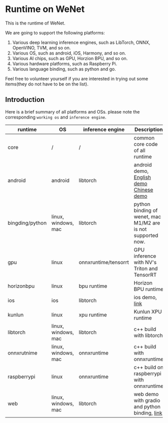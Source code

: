 # Runtime on WeNet

This is the runtime of WeNet.

We are going to support the following platforms:

1. Various deep learning inference engines, such as LibTorch, ONNX, OpenVINO, TVM, and so on.
2. Various OS, such as android, iOS, Harmony, and so on.
3. Various AI chips, such as GPU, Horzion BPU, and so on.
4. Various hardware platforms, such as Raspberry Pi.
5. Various language binding, such as python and go.

Feel free to volunteer yourself if you are interested in trying out some items(they do not have to be on the list).

## Introduction

Here is a brief summary of all platforms and OSs. please note the corresponding `working os` and `inference engine`.

| runtime         | OS                  | inference engine     | Description                                                                                 |
|-----------------|---------------------|----------------------|---------------------------------------------------------------------------------------------|
| core            | /                   | /                    | common core code of all runtime                                                             |
| android         | android             | libtorch             | android demo, [English demo](https://www.youtube.com/shorts/viEnvmZf03s ) [Chinese demo]()  |
| bingding/python | linux, windows, mac | libtorch             | python binding of wenet, mac M1/M2 are is not supported now.                                |
| gpu             | linux               | onnxruntime/tensorrt | GPU inference with NV's Triton and TensorRT                                                 |
| horizonbpu      | linux               | bpu runtime          | Horizon BPU runtime                                                                         |
| ios             | ios                 | libtorch             | ios demo, [link](TODO)                                                                      |
| kunlun          | linux               | xpu runtime          | Kunlun XPU runtime                                                                          |
| libtorch        | linux, windows, mac | libtorch             | c++ build with libtorch                                                                     |
| onnxrutnime     | linux, windows, mac | onnxruntime          | c++ build with onnxruntime                                                                  |
| raspberrypi     | linux               | onnxruntime          | c++ build on raspberrypi with onnxruntime                                                   |
| web             | linux, windows, mac | libtorch             | web demo with gradio and python binding, [link]()                                           |

